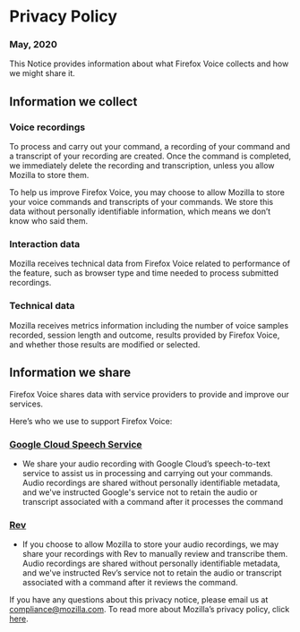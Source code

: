 # Privacy Policy

### May, 2020
This Notice provides information about what Firefox Voice collects and how we might share it.


## Information we collect

### Voice recordings
To process and carry out your command, a recording of your command and a transcript of your recording are created. Once the command is completed, we immediately delete the recording and transcription, unless you allow Mozilla to store them.

To help us improve Firefox Voice, you may choose to allow Mozilla to store your voice commands and transcripts of your commands. We store this data without personally identifiable information, which means we don’t know who said them.

### Interaction data
Mozilla receives technical data from Firefox Voice related to performance of the feature, such as browser type and time needed to process submitted recordings.

### Technical data
Mozilla receives metrics information including the number of voice samples recorded, session length and outcome, results provided by Firefox Voice, and whether those results are modified or selected.


## Information we share

Firefox Voice shares data with service providers to provide and improve our services.

Here’s who we use to support Firefox Voice:

### [Google Cloud Speech Service](https://cloud.google.com/terms/data-processing-terms)
- We share your audio recording with Google Cloud’s speech-to-text service to assist us in processing and carrying out your commands. Audio recordings are shared without personally identifiable metadata, and we've instructed Google's service not to retain the audio or transcript associated with a command after it processes the command

### [Rev](https://www.rev.com/about/privacy)
- If you choose to allow Mozilla to store your audio recordings, we may share your recordings with Rev to manually review and transcribe them. Audio recordings are shared without personally identifiable metadata, and we've instructed Rev’s service not to retain the audio or transcript associated with a command after it reviews the command.

If you have any questions about this privacy notice, please email us at compliance@mozilla.com. To read more about Mozilla’s privacy policy, click [here](https://www.mozilla.org/en-US/privacy/).

